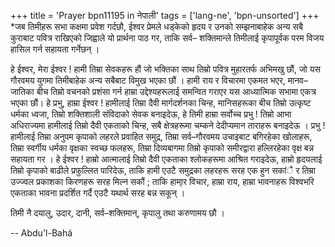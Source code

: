 +++
title = 'Prayer bpn11195 in नेपाली'
tags = ['lang-ne', 'bpn-unsorted']
+++
*जब तिमीहरू सभा कक्षमा प्रवेश गर्दछौ, ईश्वर प्रेमले धड्केको हृदय र उनको सम्झनाबाहेक अन्य सबै कुराबाट पवित्र राखिएको जिह्वाले यो प्रार्थना पाठ गर, ताकि सर्व– शक्तिमान्ले तिमीलाई कृपापूर्वक परम विजय हासिल गर्न सहायता गर्नेछन् । 

हे ईश्वर, मेरा ईश्वर ! हामी तिम्रा सेवकहरू हौं जो भक्तिका साथ तिम्रो पवित्र मुहारतर्फ अभिमखु छौं, जो यस गौरवमय युगमा तिमीबाहेक अन्य सबैबाट विमुख भएका छौं । हामी राय र विचारमा एकमत भएर, मानव–जातिका बीच तिम्रो वचनको प्रशंसा गर्न हाम्रा उद्देश्यहरूलाई समन्वित गराएर यस आध्यात्मिक सभामा एकत्र भएका छौं। हे प्रभु, हाम्रा ईश्वर ! हामीलाई तिम्रा दैवी मार्गदर्शनका चिन्ह, मानिसहरूका बीच तिम्रो उत्कृष्ट धर्मका ध्वजा, तिम्रो शक्तिशाली संविदाको सेवक बनाइदेऊ, हे तिमी हाम्रा सर्वोच्च प्रभु ! तिम्रो आभा अधिराज्यमा हामीलाई तिम्रो दैवी एकताको चिन्ह, सबै क्षेत्रहरूमा चम्कने देदीप्यमान ताराहरू बनाइदेऊ । प्रभु ! हामीलाई तिम्रा अनुपम कृपाको लहरले प्रवाहित समुद्र, तिम्रा सर्व–गौरवमय उचाइबाट बगिरहेका खोलाहरू, तिम्रा स्वर्गीय धर्मका वृक्षका स्वच्छ फलहरू, तिम्रा दिव्यबागमा तिम्रो कृपाको समीरद्वारा हल्लिरहेका वृक्ष बन्न सहायता गर । हे ईश्वर ! हाम्रो आत्मालाई तिम्रो दैवी एकताका श्लोकहरूमा आश्रित गराइदेऊ, हाम्रो हृदयलाई तिम्रो कृपाको बाढीले प्रफुल्लित पारिदेऊ, ताकि हामी एउटै समुद्रका लहरहरू सरह एक हुन सकांै र तिम्रा उज्ज्वल प्रकाशका किरणहरू सरह मिल्न सकौं ; ताकि हामा्र विचार, हाम्रा राय, हाम्रा भावनाहरू विश्वभरि एकताका भावना प्रदर्शित गर्दै एउटै यथार्थ सरह बन्न सकून् । 

तिमी नै दयालु, उदार, दानी, सर्व–शक्तिमान्, कृपालु तथा करुणामय छौ ।

-- Abdu'l-Bahá
